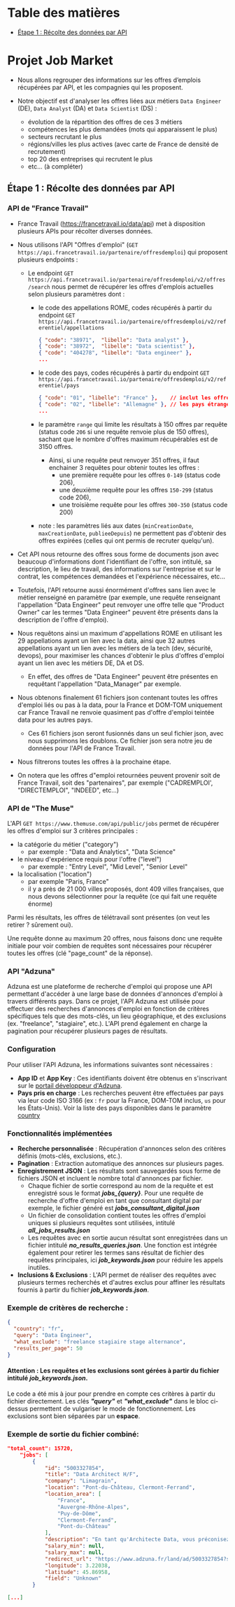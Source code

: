 # Table des matières

- [Étape 1 : Récolte des données par API](#étape-1--récolte-des-données-par-API)


# Projet Job Market

- Nous allons regrouper des informations sur les offres d’emplois récupérées par API, et les compagnies qui les proposent.

- Notre objectif est d'analyser les offres liées aux métiers `Data Engineer` (DE), `Data Analyst` (DA) et `Data Scientist` (DS) :
  - évolution de la répartition des offres de ces 3 métiers
  - compétences les plus demandées (mots qui apparaissent le plus)
  - secteurs recrutant le plus
  - régions/villes les plus actives (avec carte de France de densité de recrutement)
  - top 20 des entreprises qui recrutent le plus
  - etc... (à compléter)


## Étape 1 : Récolte des données par API

### API de "France Travail"

- France Travail (https://francetravail.io/data/api) met à disposition plusieurs APIs pour récolter diverses données.

- Nous utilisons l'API "Offres d'emploi" (`GET https://api.francetravail.io/partenaire/offresdemploi`) qui proposent plusieurs endpoints :

  - Le endpoint `GET https://api.francetravail.io/partenaire/offresdemploi/v2/offres/search` nous permet de récupérer les offres d'emplois actuelles selon plusieurs paramètres dont :
    - le code des appellations ROME, codes récupérés à partir du endpoint `GET https://api.francetravail.io/partenaire/offresdemploi/v2/referentiel/appellations`

      ```json
      { "code": "38971",  "libelle": "Data analyst" },
      { "code": "38972",  "libelle": "Data scientist" },
      { "code": "404278", "libelle": "Data engineer" },
      ...
      ```

    - le code des pays, codes récupérés à partir du endpoint `GET https://api.francetravail.io/partenaire/offresdemploi/v2/referentiel/pays`

      ```json
      { "code": "01", "libelle": "France" },    // inclut les offres en France d'outre-mer
      { "code": "02", "libelle": "Allemagne" }, // les pays étrangers ne retournent malheureusement pas d'offres sur les métiers à analyser
      ...
      ```

    - le paramètre `range` qui limite les résultats à 150 offres par requête (status code `206` si une requête renvoie plus de 150 offres), sachant que le nombre d'offres maximum récupérables est de 3150 offres.
      - Ainsi, si une requête peut renvoyer 351 offres, il faut enchainer 3 requêtes pour obtenir toutes les offres :
        - une première requête pour les offres `0-149` (status code 206),
        - une deuxième requête pour les offres `150-299` (status code 206),
        - une troisième requête pour les offres `300-350` (status code 200)

    - note : les paramètres liés aux dates (`minCreationDate`, `maxCreationDate`, `publieeDepuis`) ne permettent pas d'obtenir des offres expirées (celles qui ont permis de recruter quelqu'un).


- Cet API nous retourne des offres sous forme de documents json avec beaucoup d'informations dont l'identifiant de l'offre, son intitulé, sa description, le lieu de travail, des informations sur l'entreprise et sur le contrat, les compétences demandées et l'expérience nécessaires, etc...

- Toutefois, l'API retourne aussi énormément d'offres sans lien avec le métier renseigné en paramètre (par exemple, une requête renseignant l'appellation "Data Engineer" peut renvoyer une offre telle que "Product Owner" car les termes "Data Engineer" peuvent être présents dans la description de l'offre d'emploi).

- Nous requêtons ainsi un maximum d'appellations ROME en utilisant les 29 appellations ayant un lien avec la data, ainsi que 32 autres appellations ayant un lien avec les métiers de la tech (dev, sécurité, devops), pour maximiser les chances d'obtenir le plus d'offres d'emploi ayant un lien avec les métiers DE, DA et DS.

  - En effet, des offres de "Data Engineer" peuvent être présentes en requêtant l'appellation "Data_Manager" par exemple.

- Nous obtenons finalement 61 fichiers json contenant toutes les offres d'emploi liés ou pas à la data, pour la France et DOM-TOM uniquement car France Travail ne renvoie quasiment pas d'offre d'emploi teintée data pour les autres pays.

  - Ces 61 fichiers json seront fusionnés dans un seul fichier json, avec nous supprimons les doublons. Ce fichier json sera notre jeu de données pour l'API de France Travail.


- Nous filtrerons toutes les offres à la prochaine étape.

- On notera que les offres d"emploi retournées peuvent provenir soit de France Travail, soit des "partenaires", par exemple ("CADREMPLOI', "DIRECTEMPLOI", "INDEED", etc...)

  <!-- - En effet, pour filtrer les offres de "Data Engineer", nous testons si l'intitulé d'une offre matche avec plusieurs regex définies dans le fichier `filtres_offres.yml`, et aussi si elle ne matche pas d'autres regex aussi présente dans le même fichier.

    - Par exemple, pour filtrer les offres DE, pour chaque offre, la chaîne de caractère d'un intitulé est mis en miniscule et les accents retirés, et nous gardons l'offre si l'intitulé matche la regex `(ing|eng)(.*?)(data|donnee)`, et si l'intitulé ne matche pas `scientist`.
        - Une offre dont l'intitulé est `Inginieur de donnees` sera vu comme une offre DE, malgré la typo involontaire du recruteur et déjà rencontré.
        - Une offre dont l'intitulé est `Ingénieur Data Scientist` ne sera pas vu comme une offre DE, car c'est en réalité une offre DS. -->




### API de "The Muse"

L'API `GET https://www.themuse.com/api/public/jobs` permet de récupérer les offres d'emploi sur 3 critères principales :
  - la catégorie du métier ("category")
    - par exemple : "Data and Analytics", "Data Science"
  - le niveau d'expérience requis pour l'offre ("level")
    - par exemple : "Entry Level", "Mid Level", "Senior Level"
  - la localisation ("location")
    - par exemple "Paris, France"
    - il y a près de 21 000 villes proposés, dont 409 villes françaises, que nous devons sélectionner pour la requête (ce qui fait une requête énorme)

Parmi les résultats, les offres de télétravail sont présentes (on veut les retirer ? sûrement oui).

Une requête donne au maximum 20 offres, nous faisons donc une requête initiale pour voir combien de requêtes sont nécessaires pour récupérer toutes les offres (clé "page_count" de la réponse).




### API "Adzuna"

Adzuna est une plateforme de recherche d'emploi qui propose une API permettant d'accéder à une large base de données d'annonces d'emploi à travers différents pays. Dans ce projet, l'API Adzuna est utilisée pour effectuer des recherches d'annonces d'emploi en fonction de critères spécifiques tels que des mots-clés, un lieu géographique, et des exclusions (ex. "freelance", "stagiaire", etc.). L'API prend également en charge la pagination pour récupérer plusieurs pages de résultats.

### Configuration
Pour utiliser l'API Adzuna, les informations suivantes sont nécessaires :
- **App ID** et **App Key** : Ces identifiants doivent être obtenus en s'inscrivant sur le [portail développeur d'Adzuna](https://developer.adzuna.com/).
- **Pays pris en charge** : Les recherches peuvent être effectuées par pays via leur code ISO 3166 (ex : `fr` pour la France, DOM-TOM inclus, `us` pour les États-Unis).
Voir la liste des pays disponibles dans le paramètre [country](https://developer.adzuna.com/activedocs#!/adzuna/search)

### Fonctionnalités implémentées
- **Recherche personnalisée** : Récupération d'annonces selon des critères définis (mots-clés, exclusions, etc.).
- **Pagination** : Extraction automatique des annonces sur plusieurs pages.
- **Enregistrement JSON** : Les résultats sont sauvegardés sous forme de fichiers JSON et incluent le nombre total d'annonces par fichier.
  - Chaque fichier de sortie correspond au nom de la requête et est enregistré sous le format ***jobs_{query}***. Pour une requête de recherche d'offre d'emploi en tant que consultant digital par exemple,
le fichier généré est ***jobs_consultant_digital.json***
  - Un fichier de consolidation contient toutes les offres d'emploi uniques si plusieurs requêtes sont utilisées, intitulé ***all_jobs_results.json***
  - Les requêtes avec en sortie aucun résultat sont enregistrées dans un fichier intitulé ***no_results_queries.json***. Une fonction est intégrée également pour retirer les termes 
  sans résultat de fichier des requêtes principales, ici ***job_keywords.json*** pour réduire les appels inutiles.
- **Inclusions & Exclusions** : L'API permet de réaliser des requêtes avec plusieurs termes recherchés et d'autres exclus pour affiner les résultats fournis à partir du
fichier ***job_keywords.json***.


### Exemple de critères de recherche :

```json
{
  "country": "fr",
  "query": "Data Engineer",
  "what_exclude": "freelance stagiaire stage alternance",
  "results_per_page": 50
}
```

#### **Attention** : Les requêtes et les exclusions sont gérées à partir du fichier intitulé ***job_keywords.json***. 
Le code a été mis à jour pour prendre en compte ces critères à partir du fichier directement.
Les clés ***"query"*** et ***"what_exclude"*** dans le bloc ci-dessus permettent de vulgariser le mode de fonctionnement.
Les exclusions sont bien séparées par un **espace**.

### Exemple de sortie du fichier combiné: 

```json
"total_count": 15720,
    "jobs": [
        {
            "id": "5003327854",
            "title": "Data Architect H/F",
            "company": "Limagrain",
            "location": "Pont-du-Château, Clermont-Ferrand",
            "location_area": [
                "France",
                "Auvergne-Rhône-Alpes",
                "Puy-de-Dôme",
                "Clermont-Ferrand",
                "Pont-du-Château"
            ],
            "description": "En tant qu'Architecte Data, vous préconisez les solutions techniques à mettre en oeuvre dans les projets nécessitant la collecte, le stockage ou l'utilisation de données. Vous intervenez sur de nombreux projets et mettez en place des solutions génériques pour faciliter le travail des équipes de développeurs. Les solutions préconisées permettent le suivi opérationnel et financier. En tant que Data Architect, vous serez en charge de : L'architecture Data : - Vous préconisez des solutions techniqu…",
            "salary_min": null,
            "salary_max": null,
            "redirect_url": "https://www.adzuna.fr/land/ad/5003327854?se=tOTtLOLS7xGXDUlWOH7jYQ&utm_medium=api&utm_source=32ef67cb&v=B994F4E8C765CCD3A51365F570BF71BDD41A2EFD",
            "longitude": 3.22038,
            "latitude": 45.86958,
            "field": "Unknown"
        }

[...]
```
